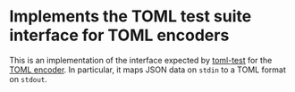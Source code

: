 # Implements the TOML test suite interface for TOML encoders

This is an implementation of the interface expected by
[toml-test](https://github.com/bloom42/stdx/toml-test) for the
[TOML encoder](https://github.com/bloom42/stdx/toml).
In particular, it maps JSON data on `stdin` to a TOML format on `stdout`.
